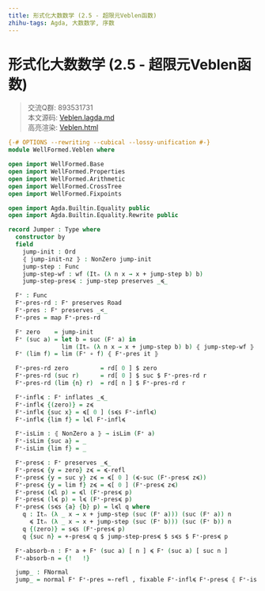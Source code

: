 ```yaml
---
title: 形式化大数数学 (2.5 - 超限元Veblen函数)
zhihu-tags: Agda, 大数数学, 序数
---
```


# 形式化大数数学 (2.5 - 超限元Veblen函数)

> 交流Q群: 893531731  
> 本文源码: [Veblen.lagda.md](https://github.com/choukh/agda-googology/blob/main/src/WellFormed/Veblen.lagda.md)  
> 高亮渲染: [Veblen.html](https://choukh.github.io/agda-googology/WellFormed.Veblen.html)  

```agda
{-# OPTIONS --rewriting --cubical --lossy-unification #-}
module WellFormed.Veblen where

open import WellFormed.Base
open import WellFormed.Properties
open import WellFormed.Arithmetic
open import WellFormed.CrossTree
open import WellFormed.Fixpoints

open import Agda.Builtin.Equality public
open import Agda.Builtin.Equality.Rewrite public
```

```agda
record Jumper : Type where
  constructor by
  field
    jump-init : Ord
    ⦃ jump-init-nz ⦄ : NonZero jump-init
    jump-step : Func
    jump-step-wf : wf (Itₙ (λ n x → x + jump-step b) b)
    jump-step-pres≼ : jump-step preserves _≼_
```

```agda
  F⁺ : Func
  F⁺-pres-rd : F⁺ preserves Road
  F⁺-pres : F⁺ preserves _<_
  F⁺-pres = map F⁺-pres-rd
```

```agda
  F⁺ zero    = jump-init
  F⁺ (suc a) = let b = suc (F⁺ a) in
               lim (Itₙ (λ n x → x + jump-step b) b) ⦃ jump-step-wf ⦄
  F⁺ (lim f) = lim (F⁺ ∘ f) ⦃ F⁺-pres it ⦄
```

```agda
  F⁺-pres-rd zero         = rd[ 0 ] $ zero
  F⁺-pres-rd (suc r)      = rd[ 0 ] $ suc $ F⁺-pres-rd r
  F⁺-pres-rd (lim {n} r)  = rd[ n ] $ F⁺-pres-rd r
```

```agda
  F⁺-infl≼ : F⁺ inflates _≼_
  F⁺-infl≼ {(zero)} = z≼
  F⁺-infl≼ {suc x} = ≼[ 0 ] (s≼s F⁺-infl≼)
  F⁺-infl≼ {lim f} = l≼l F⁺-infl≼
```

```agda
  F⁺-isLim : ⦃ NonZero a ⦄ → isLim (F⁺ a)
  F⁺-isLim {suc a} = _
  F⁺-isLim {lim f} = _
```

```agda
  F⁺-pres≼ : F⁺ preserves _≼_
  F⁺-pres≼ {y = zero} z≼ = ≼-refl
  F⁺-pres≼ {y = suc y} z≼ = ≼[ 0 ] (≼-suc (F⁺-pres≼ z≼))
  F⁺-pres≼ {y = lim f} z≼ = ≼[ 0 ] (F⁺-pres≼ z≼)
  F⁺-pres≼ (≼l p) = ≼l (F⁺-pres≼ p)
  F⁺-pres≼ (l≼ p) = l≼ (F⁺-pres≼ p)
  F⁺-pres≼ (s≼s {a} {b} p) = l≼l q where
    q : Itₙ (λ _ x → x + jump-step (suc (F⁺ a))) (suc (F⁺ a)) n
      ≼ Itₙ (λ _ x → x + jump-step (suc (F⁺ b))) (suc (F⁺ b)) n
    q {(zero)} = s≼s (F⁺-pres≼ p)
    q {suc n} = +-pres≼ q $ jump-step-pres≼ $ s≼s $ F⁺-pres≼ p
```

```agda
  F⁺-absorb-n : F⁺ a + F⁺ (suc a) [ n ] ≼ F⁺ (suc a) [ suc n ]
  F⁺-absorb-n = {!   !}
```

```agda
  jump_ : FNormal
  jump_ = normal F⁺ F⁺-pres ≈-refl , fixable F⁺-infl≼ F⁺-pres≼ ⦃ F⁺-isLim ⦄ F⁺-absorb-n
```
